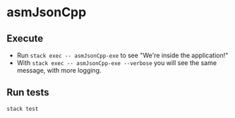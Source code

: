 # asmJsonCpp

## Execute  

* Run `stack exec -- asmJsonCpp-exe` to see "We're inside the application!"
* With `stack exec -- asmJsonCpp-exe --verbose` you will see the same message, with more logging.

## Run tests

`stack test`
